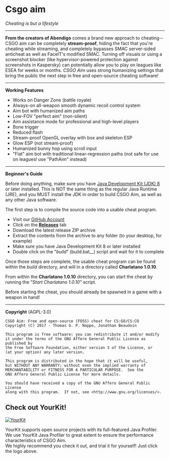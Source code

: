 

# Csgo aim
_Cheating is but a lifestyle_

---

**From the creators of Abendigo** comes a brand new approach to cheating-- CSGO aim can be completely
__stream-proof__, hiding the fact that you're cheating while streaming, and completely bypasses SMAC server-sided
anticheat as well as FaceIT's modified SMAC. Turning off visuals or using a screenshot blocker
(like hypervisor-powered protection against screenshots in Kaspersky) can potentially allow you to play on leagues
like ESEA for weeks or months. _CSGO Aim_ uses strong humanizing settings that bring the public the next step in
free and open-source cheating software!

---

**Working Features**
* Works on Danger Zone (battle royale)
* Always-on all-weapon smooth dynamic recoil control system
* Aim bot with humanized aim paths
* Low-FOV "perfect aim" (non-silent)
* Aim assistance mode for professional and high-level players
* Bone trigger
* Reduced flash
* Stream-proof OpenGL overlay with box and skeleton ESP
* Glow ESP (not stream-proof)
* Humanized bunny hop using scroll input
* "Flat" aim bot with traditional linear-regression paths (not safe for use on leagues! use "PathAim" instead)

---

**Beginner's Guide**

Before doing anything, make sure you have
[Java Development Kit (JDK) 8](http://www.oracle.com/technetwork/java/javase/downloads/jdk8-downloads-2133151.html)
or later installed. This is NOT the same thing as the regular Java Runtime (JRE), and you MUST install the JDK
in order to build CSGO Aim, as well as any other Java software.

The first step is to compile the source code into a usable cheat program.
* Visit our [GitHub Account](https://github.com/tjbrett03/CSGO-Aim)
* Click on the [**Releases**](https://github.com/Jire/CSGO-Aim/releases) tab
* Download the latest release ZIP archive
* Extract the contents from the archive to any folder (to your desktop, for example)
* Make sure you have Java Development Kit 8 or later installed
* Double click on the "_build_" (build.bat__) script and wait for it to complete

Once those steps are complete, the usable cheat program can be found within the _build_
directory, and will in a directory called **Charlatano 1.0.10**.

From within the **Charlatano 1.0.10** directory, you can start the cheat by running
the _"Start Charlatano 1.0.10"_ script.

Before starting the cheat, you should already be spawned in a game with a weapon in hand!


---

**Copyright** (AGPL-3.0)

```
CSGO Aim: Free and open-source (FOSS) cheat for CS:GO/CS:CO
Copyright (C) 2017 - Thomas G. P. Nappo, Jonathan Beaudoin

This program is free software: you can redistribute it and/or modify
it under the terms of the GNU Affero General Public License as published by
the Free Software Foundation, either version 3 of the License, or
(at your option) any later version.

This program is distributed in the hope that it will be useful,
but WITHOUT ANY WARRANTY; without even the implied warranty of
MERCHANTABILITY or FITNESS FOR A PARTICULAR PURPOSE.  See the
GNU Affero General Public License for more details.

You should have received a copy of the GNU Affero General Public License
along with this program.  If not, see <http://www.gnu.org/licenses/>.
```

## Check out YourKit!

[![YourKit](https://www.yourkit.com/images/yklogo.png)](https://www.yourkit.com/java/profiler/index.jsp)

YourKit supports open source projects with its full-featured Java Profiler.  
We use YourKit Java Profiler to great extent to ensure the performance characteristics of CSGO Aim.  
We highly recommend you check it out, and trial it for yourself! Just click the logo above.
